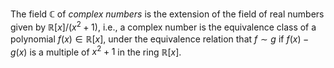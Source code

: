 The field $\mathbb{C}$ of *complex numbers* is the extension of the field of
real numbers given by $\mathbb{R}[x]/(x^2+1)$, i.e., a complex number is 
the equivalence class of a polynomial $f(x) \in \mathbb{R}[x]$, under the 
equivalence relation that $f\sim g$ if $f(x)-g(x)$ is a multiple of $x^2+1$ 
in the ring $\mathbb{R}[x]$.
